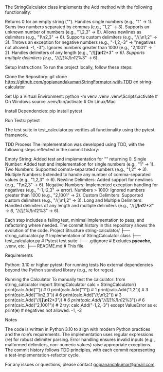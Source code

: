 The StringCalculator class implements the Add method with the following functionality:

Returns 0 for an empty string ("").
Handles single numbers (e.g., "1" → 1).
Sums two numbers separated by commas (e.g., "1,2" → 3).
Supports an unknown number of numbers (e.g., "1,2,3" → 6).
Allows newlines as delimiters (e.g., "1\n2,3" → 6).
Supports custom delimiters (e.g., "//;\n1;2" → 3).
Throws an exception for negative numbers (e.g., "-1,2,-3" → "negatives not allowed: -1, -3").
Ignores numbers greater than 1000 (e.g., "2,1001" → 2).
Handles delimiters of any length (e.g., "//[***]\n1***2***3" → 6).
Supports multiple delimiters (e.g., "//[*][%]\n1*2%3" → 6).

Setup Instructions
To run the project locally, follow these steps:

Clone the Repository:
git clone https://github.com/gopianandakumar/StringFormator-with-TDD
cd string-calculator


Set Up a Virtual Environment:
python -m venv .venv
.venv\Scripts\activate  # On Windows
source .venv/bin/activate  # On Linux/Mac


Install Dependencies:
pip install pytest


Run Tests:
pytest

The test suite in test_calculator.py verifies all functionality using the pytest framework.


TDD Process
The implementation was developed using TDD, with the following steps reflected in the commit history:

Empty String: Added test and implementation for "" returning 0.
Single Number: Added test and implementation for single numbers (e.g., "1" → 1).
Two Numbers: Supported comma-separated numbers (e.g., "1,2" → 3).
Multiple Numbers: Extended to handle any number of comma-separated values (e.g., "1,2,3" → 6).
Newline Delimiters: Added support for newlines (e.g., "1\n2,3" → 6).
Negative Numbers: Implemented exception handling for negatives (e.g., "-1,-2,3" → error).
Numbers > 1000: Ignored numbers greater than 1000 (e.g., "2,1001" → 2).
Custom Delimiters: Supported custom delimiters (e.g., "//;\n1;2" → 3).
Long and Multiple Delimiters: Handled delimiters of any length and multiple delimiters (e.g., "//[***]\n1***2***3" → 6, "//[*][%]\n1*2%3" → 6).

Each step includes a failing test, minimal implementation to pass, and refactoring where needed. The commit history in this repository shows the evolution of the code.
Project Structure
string-calculator/
├── string_calculator.py  # Implementation of StringCalculator class
├── test_calculator.py    # Pytest test suite
├── .gitignore            # Excludes __pycache__, .venv, etc.
├── README.md             # This file

Requirements

Python: 3.10 or higher
pytest: For running tests
No external dependencies beyond the Python standard library (e.g., re for regex).

Running the Calculator
To manually test the calculator:
from string_calculator import StringCalculator
calc = StringCalculator()
print(calc.Add(""))  # 0
print(calc.Add("1"))  # 1
print(calc.Add("1,2"))  # 3
print(calc.Add("1\n2,3"))  # 6
print(calc.Add("//;\n1;2"))  # 3
print(calc.Add("//[***]\n1***2***3"))  # 6
print(calc.Add("//[*][%]\n1*2%3"))  # 6
print(calc.Add("2,1001"))  # 2
try:
    calc.Add("-1,2,-3")
except ValueError as e:
    print(e)  # negatives not allowed: -1, -3

Notes

The code is written in Python 3.10 to align with modern Python practices and the role’s requirements.
The implementation uses regular expressions (re) for robust delimiter parsing.
Error handling ensures invalid inputs (e.g., malformed delimiters, non-numeric values) raise appropriate exceptions.
The commit history follows TDD principles, with each commit representing a test-implementation-refactor cycle.

For any issues or questions, please contact gopianandakumar@gmail.com.

